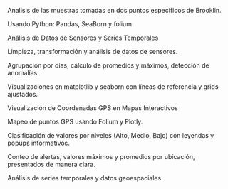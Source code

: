 Analisis de las muestras tomadas en dos puntos especificos de Brooklin.

Usando Python: Pandas, SeaBorn y folium

Análisis de Datos de Sensores y Series Temporales

  Limpieza, transformación y análisis de datos de sensores.

Agrupación por días, cálculo de promedios y máximos, detección de anomalías.

  Visualizaciones en matplotlib y seaborn con líneas de referencia y grids ajustados.

Visualización de Coordenadas GPS en Mapas Interactivos

  Mapeo de puntos GPS usando Folium y Plotly.

  Clasificación de valores por niveles (Alto, Medio, Bajo) con leyendas y popups informativos.

  Conteo de alertas, valores máximos y promedios por ubicación, presentados de manera clara.


Análisis de series temporales y datos geoespaciales.
